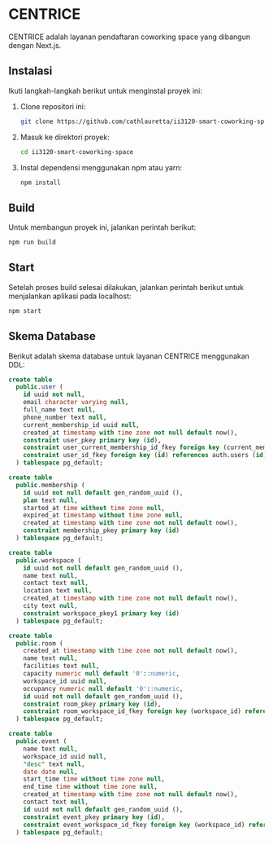 # CENTRICE

CENTRICE adalah layanan pendaftaran coworking space yang dibangun dengan Next.js.

## Instalasi

Ikuti langkah-langkah berikut untuk menginstal proyek ini:

1. Clone repositori ini:
    ```bash
    git clone https://github.com/cathlauretta/ii3120-smart-coworking-space
    ```
2. Masuk ke direktori proyek:
    ```bash
    cd ii3120-smart-coworking-space
    ```
3. Instal dependensi menggunakan npm atau yarn:
    ```bash
    npm install
    ```

## Build

Untuk membangun proyek ini, jalankan perintah berikut:

```bash
npm run build
```

## Start

Setelah proses build selesai dilakukan, jalankan perintah berikut untuk menjalankan aplikasi pada localhost:

```bash
npm start
```

## Skema Database

Berikut adalah skema database untuk layanan CENTRICE menggunakan DDL:

```sql
create table
  public.user (
    id uuid not null,
    email character varying null,
    full_name text null,
    phone_number text null,
    current_membership_id uuid null,
    created_at timestamp with time zone not null default now(),
    constraint user_pkey primary key (id),
    constraint user_current_membership_id_fkey foreign key (current_membership_id) references membership (id) on update cascade on delete cascade,
    constraint user_id_fkey foreign key (id) references auth.users (id) on update cascade on delete cascade
  ) tablespace pg_default;

create table
  public.membership (
    id uuid not null default gen_random_uuid (),
    plan text null,
    started_at time without time zone null,
    expired_at timestamp without time zone null,
    created_at timestamp with time zone not null default now(),
    constraint membership_pkey primary key (id)
  ) tablespace pg_default;

create table
  public.workspace (
    id uuid not null default gen_random_uuid (),
    name text null,
    contact text null,
    location text null,
    created_at timestamp with time zone not null default now(),
    city text null,
    constraint workspace_pkey1 primary key (id)
  ) tablespace pg_default;

create table
  public.room (
    created_at timestamp with time zone not null default now(),
    name text null,
    facilities text null,
    capacity numeric null default '0'::numeric,
    workspace_id uuid null,
    occupancy numeric null default '0'::numeric,
    id uuid not null default gen_random_uuid (),
    constraint room_pkey primary key (id),
    constraint room_workspace_id_fkey foreign key (workspace_id) references workspace (id)
  ) tablespace pg_default;

create table
  public.event (
    name text null,
    workspace_id uuid null,
    "desc" text null,
    date date null,
    start_time time without time zone null,
    end_time time without time zone null,
    created_at timestamp with time zone not null default now(),
    contact text null,
    id uuid not null default gen_random_uuid (),
    constraint event_pkey primary key (id),
    constraint event_workspace_id_fkey foreign key (workspace_id) references workspace (id)
  ) tablespace pg_default;
```
